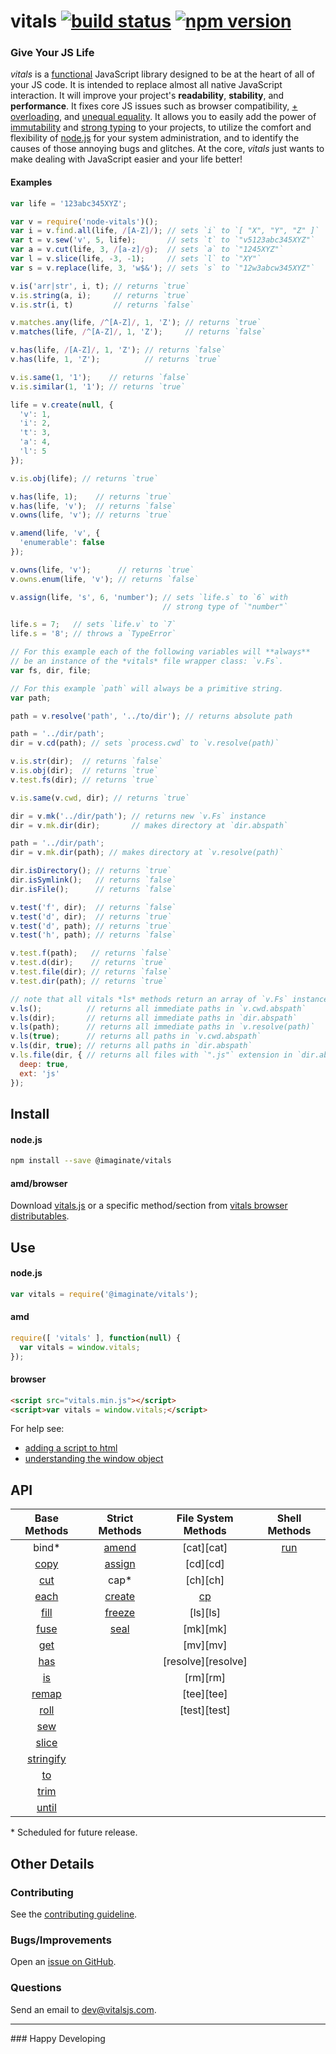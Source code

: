 # vitals [![build status][status]][travis] [![npm version][badge]][npm]

### Give Your JS Life
_vitals_ is a [functional][functional] JavaScript library designed to be at
the heart of all of your JS code. It is intended to replace almost all native
JavaScript interaction. It will improve your project's **readability**,
**stability**, and **performance**. It fixes core JS issues such as browser
compatibility, [+ overloading][overplus], and [unequal equality][unequality].
It allows you to easily add the power of [immutability][immutability] and
[strong typing][strongtype] to your projects, to utilize the comfort and
flexibility of [node.js][nodejs] for your system administration, and to
identify the causes of those annoying bugs and glitches. At the core, _vitals_
just wants to make dealing with JavaScript easier and your life better!

#### Examples

```javascript
var life = '123abc345XYZ';

var v = require('node-vitals')();
var i = v.find.all(life, /[A-Z]/); // sets `i` to `[ "X", "Y", "Z" ]`
var t = v.sew('v', 5, life);       // sets `t` to `"v5123abc345XYZ"`
var a = v.cut(life, 3, /[a-z]/g);  // sets `a` to `"1245XYZ"`
var l = v.slice(life, -3, -1);     // sets `l` to `"XY"`
var s = v.replace(life, 3, 'w$&'); // sets `s` to `"12w3abcw345XYZ"`

v.is('arr|str', i, t); // returns `true`
v.is.string(a, i);     // returns `true`
v.is.str(i, t)         // returns `false`

v.matches.any(life, /^[A-Z]/, 1, 'Z'); // returns `true`
v.matches(life, /^[A-Z]/, 1, 'Z');     // returns `false`

v.has(life, /[A-Z]/, 1, 'Z'); // returns `false`
v.has(life, 1, 'Z');          // returns `true`

v.is.same(1, '1');    // returns `false`
v.is.similar(1, '1'); // returns `true`

life = v.create(null, {
  'v': 1,
  'i': 2,
  't': 3,
  'a': 4,
  'l': 5
});

v.is.obj(life); // returns `true`

v.has(life, 1);    // returns `true`
v.has(life, 'v');  // returns `false`
v.owns(life, 'v'); // returns `true`

v.amend(life, 'v', {
  'enumerable': false
});

v.owns(life, 'v');      // returns `true`
v.owns.enum(life, 'v'); // returns `false`

v.assign(life, 's', 6, 'number'); // sets `life.s` to `6` with
                                  // strong type of `"number"`

life.s = 7;   // sets `life.v` to `7`
life.s = '8'; // throws a `TypeError`

// For this example each of the following variables will **always**
// be an instance of the *vitals* file wrapper class: `v.Fs`.
var fs, dir, file;

// For this example `path` will always be a primitive string.
var path;

path = v.resolve('path', '../to/dir'); // returns absolute path

path = '../dir/path';
dir = v.cd(path); // sets `process.cwd` to `v.resolve(path)`

v.is.str(dir);  // returns `false`
v.is.obj(dir);  // returns `true`
v.test.fs(dir); // returns `true`

v.is.same(v.cwd, dir); // returns `true`

dir = v.mk('../dir/path'); // returns new `v.Fs` instance
dir = v.mk.dir(dir);       // makes directory at `dir.abspath`

path = '../dir/path';
dir = v.mk.dir(path); // makes directory at `v.resolve(path)`

dir.isDirectory(); // returns `true`
dir.isSymlink();   // returns `false`
dir.isFile();      // returns `false`

v.test('f', dir);  // returns `false`
v.test('d', dir);  // returns `true`
v.test('d', path); // returns `true`
v.test('h', path); // returns `false`

v.test.f(path);   // returns `false`
v.test.d(dir);    // returns `true`
v.test.file(dir); // returns `false`
v.test.dir(path); // returns `true`

// note that all vitals *ls* methods return an array of `v.Fs` instances
v.ls();          // returns all immediate paths in `v.cwd.abspath`
v.ls(dir);       // returns all immediate paths in `dir.abspath`
v.ls(path);      // returns all immediate paths in `v.resolve(path)`
v.ls(true);      // returns all paths in `v.cwd.abspath`
v.ls(dir, true); // returns all paths in `dir.abspath`
v.ls.file(dir, { // returns all files with `".js"` extension in `dir.abspath`
  deep: true,
  ext: 'js'
});
```


## Install

#### node.js

```bash
npm install --save @imaginate/vitals
```

#### amd/browser
Download [vitals.js][browsermain] or a specific method/section from
[vitals browser distributables][browser].


## Use

#### node.js

```javascript
var vitals = require('@imaginate/vitals');
```

#### amd

```javascript
require([ 'vitals' ], function(null) {
  var vitals = window.vitals;
});
```

#### browser

```html
<script src="vitals.min.js"></script>
<script>var vitals = window.vitals;</script>
```

For help see:
- [adding a script to html][addscript]
- [understanding the window object][window]


## API

| Base Methods           | Strict Methods   | File System Methods | Shell Methods |
| :--------------------: | :--------------: | :-----------------: | :-----------: |
| bind\*                 | [amend][amend]   | [cat][cat]          | [run][run]    |
| [copy][copy]           | [assign][assign] | [cd][cd]            |               |
| [cut][cut]             | cap\*            | [ch][ch]            |               |
| [each][each]           | [create][create] | [cp][cp]            |               |
| [fill][fill]           | [freeze][freeze] | [ls][ls]            |               |
| [fuse][fuse]           | [seal][seal]     | [mk][mk]            |               |
| [get][get]             |                  | [mv][mv]            |               |
| [has][has]             |                  | [resolve][resolve]  |               |
| [is][is]               |                  | [rm][rm]            |               |
| [remap][remap]         |                  | [tee][tee]          |               |
| [roll][roll]           |                  | [test][test]        |               |
| [sew][sew]             |                  |                     |               |
| [slice][slice]         |                  |                     |               |
| [stringify][stringify] |                  |                     |               |
| [to][to]               |                  |                     |               |
| [trim][trim]           |                  |                     |               |
| [until][until]         |                  |                     |               |
\* Scheduled for future release.


## Other Details

### Contributing
See the [contributing guideline][contribute].

### Bugs/Improvements
Open an [issue on GitHub][issue].

### Questions
Send an email to <dev@vitalsjs.com>.


<hr>
### Happy Developing

[vitals]: https://github.com/imaginate/vitals/wiki
[github]: https://github.com/imaginate/vitals
[npm]: https://www.npmjs.com/package/node-vitals
[travis]: https://travis-ci.org/imaginate/vitals
[badge]: https://img.shields.io/badge/npm-5.0.0-brightgreen.svg?style=flat
[status]: https://travis-ci.org/imaginate/vitals.svg?branch=master
[issue]: https://github.com/imaginate/vitals/issues
[browser]: https://github.com/imaginate/vitals/tree/master/dist/browser
[browsermain]: https://github.com/imaginate/vitals/blob/master/dist/browser/vitals.js
[license]: https://github.com/imaginate/vitals/blob/master/LICENSE.md
[contribute]: https://github.com/imaginate/vitals/blob/master/CONTRIBUTING.md

[base]: https://github.com/imaginate/vitals/wiki#user-content-api
[strict]: https://github.com/imaginate/vitals/wiki#user-content-api
[fs]: https://github.com/imaginate/vitals/wiki#user-content-api
[shell]: https://github.com/imaginate/vitals/wiki#user-content-api

[amend]: https://github.com/imaginate/vitals/wiki/vitals.amend
[assign]: https://github.com/imaginate/vitals/wiki/vitals.assign
[copy]: https://github.com/imaginate/vitals/wiki/vitals.copy
[cp]: https://github.com/imaginate/vitals/wiki/vitals.cp
[create]: https://github.com/imaginate/vitals/wiki/vitals.create
[cut]: https://github.com/imaginate/vitals/wiki/vitals.cut
[each]: https://github.com/imaginate/vitals/wiki/vitals.each
[fill]: https://github.com/imaginate/vitals/wiki/vitals.fill
[freeze]: https://github.com/imaginate/vitals/wiki/vitals.freeze
[fuse]: https://github.com/imaginate/vitals/wiki/vitals.fuse
[get]: https://github.com/imaginate/vitals/wiki/vitals.get
[has]: https://github.com/imaginate/vitals/wiki/vitals.has
[is]: https://github.com/imaginate/vitals/wiki/vitals.is
[is-types]: https://github.com/imaginate/vitals/wiki/vitals.is-types
[remap]: https://github.com/imaginate/vitals/wiki/vitals.remap
[roll]: https://github.com/imaginate/vitals/wiki/vitals.roll
[run]: https://github.com/imaginate/vitals/wiki/vitals.run
[same]: https://github.com/imaginate/vitals/wiki/vitals.same
[seal]: https://github.com/imaginate/vitals/wiki/vitals.seal
[sew]: https://github.com/imaginate/vitals/wiki/vitals.sew
[slice]: https://github.com/imaginate/vitals/wiki/vitals.slice
[stringify]: https://github.com/imaginate/vitals/wiki/vitals.stringify
[to]: https://github.com/imaginate/vitals/wiki/vitals.to
[trim]: https://github.com/imaginate/vitals/wiki/vitals.trim
[until]: https://github.com/imaginate/vitals/wiki/vitals.until

[addscript]: http://javascript.info/tutorial/adding-script-html#external-scripts
[cli]: https://en.wikipedia.org/wiki/Command-line_interface#Command-line_interpreter
[filesystem]: https://en.wikipedia.org/wiki/File_system
[functional]: https://medium.com/javascript-scene/the-two-pillars-of-javascript-pt-2-functional-programming-a63aa53a41a4
[immutability]: https://en.wikipedia.org/wiki/Immutable_object
[nodejs]: https://nodejs.org
[overplus]: http://www.crockford.com/javascript/javascript.html
[strongtype]: https://en.wikipedia.org/wiki/Strong_and_weak_typing
[unequality]: http://whydoesitsuck.com/why-does-javascript-suck/
[window]: https://developer.mozilla.org/en-US/docs/Web/API/Window


